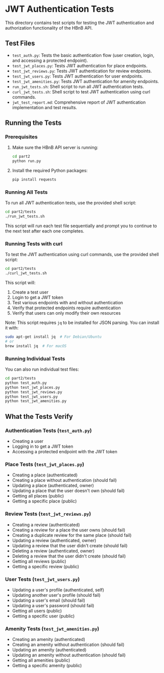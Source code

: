 # JWT Authentication Tests

This directory contains test scripts for testing the JWT authentication and authorization functionality of the HBnB API.

## Test Files

- `test_auth.py`: Tests the basic authentication flow (user creation, login, and accessing a protected endpoint).
- `test_jwt_places.py`: Tests JWT authentication for place endpoints.
- `test_jwt_reviews.py`: Tests JWT authentication for review endpoints.
- `test_jwt_users.py`: Tests JWT authentication for user endpoints.
- `test_jwt_amenities.py`: Tests JWT authentication for amenity endpoints.
- `run_jwt_tests.sh`: Shell script to run all JWT authentication tests.
- `curl_jwt_tests.sh`: Shell script to test JWT authentication using curl commands.
- `jwt_test_report.md`: Comprehensive report of JWT authentication implementation and test results.

## Running the Tests

### Prerequisites

1. Make sure the HBnB API server is running:
   ```bash
   cd part2
   python run.py
   ```

2. Install the required Python packages:
   ```bash
   pip install requests
   ```

### Running All Tests

To run all JWT authentication tests, use the provided shell script:

```bash
cd part2/tests
./run_jwt_tests.sh
```

This script will run each test file sequentially and prompt you to continue to the next test after each one completes.

### Running Tests with curl

To test the JWT authentication using curl commands, use the provided shell script:

```bash
cd part2/tests
./curl_jwt_tests.sh
```

This script will:
1. Create a test user
2. Login to get a JWT token
3. Test various endpoints with and without authentication
4. Verify that protected endpoints require authentication
5. Verify that users can only modify their own resources

Note: This script requires `jq` to be installed for JSON parsing. You can install it with:
```bash
sudo apt-get install jq  # For Debian/Ubuntu
# or
brew install jq  # For macOS
```

### Running Individual Tests

You can also run individual test files:

```bash
cd part2/tests
python test_auth.py
python test_jwt_places.py
python test_jwt_reviews.py
python test_jwt_users.py
python test_jwt_amenities.py
```

## What the Tests Verify

### Authentication Tests (`test_auth.py`)

- Creating a user
- Logging in to get a JWT token
- Accessing a protected endpoint with the JWT token

### Place Tests (`test_jwt_places.py`)

- Creating a place (authenticated)
- Creating a place without authentication (should fail)
- Updating a place (authenticated, owner)
- Updating a place that the user doesn't own (should fail)
- Getting all places (public)
- Getting a specific place (public)

### Review Tests (`test_jwt_reviews.py`)

- Creating a review (authenticated)
- Creating a review for a place the user owns (should fail)
- Creating a duplicate review for the same place (should fail)
- Updating a review (authenticated, owner)
- Updating a review that the user didn't create (should fail)
- Deleting a review (authenticated, owner)
- Deleting a review that the user didn't create (should fail)
- Getting all reviews (public)
- Getting a specific review (public)

### User Tests (`test_jwt_users.py`)

- Updating a user's profile (authenticated, self)
- Updating another user's profile (should fail)
- Updating a user's email (should fail)
- Updating a user's password (should fail)
- Getting all users (public)
- Getting a specific user (public)

### Amenity Tests (`test_jwt_amenities.py`)

- Creating an amenity (authenticated)
- Creating an amenity without authentication (should fail)
- Updating an amenity (authenticated)
- Updating an amenity without authentication (should fail)
- Getting all amenities (public)
- Getting a specific amenity (public)
